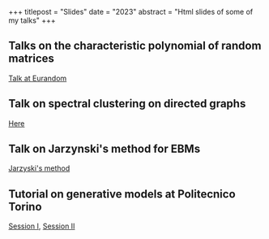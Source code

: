 +++
titlepost = "Slides"
date = "2023"
abstract = "Html slides of some of my talks"
+++

## Talks on the characteristic polynomial of random matrices 


[Talk at Eurandom](/talks/eurandom/)


## Talk on spectral clustering on directed graphs

[Here](/talks/isis/)

## Talk on Jarzynski's method for EBMs

[Jarzyski's method](/assets/source.pdf)

## Tutorial on generative models at Politecnico Torino

[Session I](/assets/source.pdf),  [Session II](/assets/dsm.pdf)




